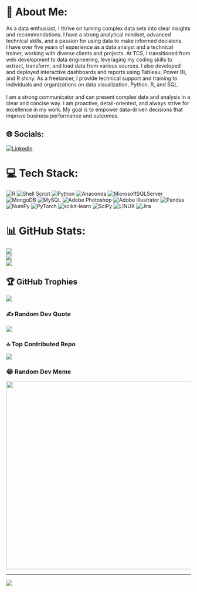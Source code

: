 # 💫 About Me:
As a data enthusiast, I thrive on turning complex data sets into clear insights and recommendations. I have a strong analytical mindset, advanced technical skills, and a passion for using data to make informed decisions. <br>I have over five years of experience as a data analyst and a technical trainer, working with diverse clients and projects. At TCS, I transitioned from web development to data engineering, leveraging my coding skills to extract, transform, and load data from various sources. I also developed and deployed interactive dashboards and reports using Tableau, Power BI, and R shiny. As a freelancer, I provide technical support and training to individuals and organizations on data visualization, Python, R, and SQL.<br><br>I am a strong communicator and can present complex data and analysis in a clear and concise way. I am proactive, detail-oriented, and always strive for excellence in my work. My goal is to empower data-driven decisions that improve business performance and outcomes.


## 🌐 Socials:
[![LinkedIn](https://img.shields.io/badge/LinkedIn-%230077B5.svg?logo=linkedin&logoColor=white)](https://linkedin.com/in/https://www.linkedin.com/in/menaka-sangilimadan-358430164/) 

# 💻 Tech Stack:
![R](https://img.shields.io/badge/r-%23276DC3.svg?style=plastic&logo=r&logoColor=white) ![Shell Script](https://img.shields.io/badge/shell_script-%23121011.svg?style=plastic&logo=gnu-bash&logoColor=white) ![Python](https://img.shields.io/badge/python-3670A0?style=plastic&logo=python&logoColor=ffdd54) ![Anaconda](https://img.shields.io/badge/Anaconda-%2344A833.svg?style=plastic&logo=anaconda&logoColor=white) ![MicrosoftSQLServer](https://img.shields.io/badge/Microsoft%20SQL%20Sever-CC2927?style=plastic&logo=microsoft%20sql%20server&logoColor=white) ![MongoDB](https://img.shields.io/badge/MongoDB-%234ea94b.svg?style=plastic&logo=mongodb&logoColor=white) ![MySQL](https://img.shields.io/badge/mysql-%2300f.svg?style=plastic&logo=mysql&logoColor=white) ![Adobe Photoshop](https://img.shields.io/badge/adobephotoshop-%2331A8FF.svg?style=plastic&logo=adobephotoshop&logoColor=white) ![Adobe Illustrator](https://img.shields.io/badge/adobeillustrator-%23FF9A00.svg?style=plastic&logo=adobeillustrator&logoColor=white) ![Pandas](https://img.shields.io/badge/pandas-%23150458.svg?style=plastic&logo=pandas&logoColor=white) ![NumPy](https://img.shields.io/badge/numpy-%23013243.svg?style=plastic&logo=numpy&logoColor=white) ![PyTorch](https://img.shields.io/badge/PyTorch-%23EE4C2C.svg?style=plastic&logo=PyTorch&logoColor=white) ![scikit-learn](https://img.shields.io/badge/scikit--learn-%23F7931E.svg?style=plastic&logo=scikit-learn&logoColor=white) ![SciPy](https://img.shields.io/badge/SciPy-%230C55A5.svg?style=plastic&logo=scipy&logoColor=%white) ![LINUX](https://img.shields.io/badge/Linux-FCC624?style=plastic&logo=linux&logoColor=black) ![Jira](https://img.shields.io/badge/jira-%230A0FFF.svg?style=plastic&logo=jira&logoColor=white)
# 📊 GitHub Stats:
![](https://github-readme-stats.vercel.app/api?username=menakasangilimadan&theme=onedark&hide_border=false&include_all_commits=true&count_private=false)<br/>
![](https://github-readme-streak-stats.herokuapp.com/?user=menakasangilimadan&theme=onedark&hide_border=false)<br/>
![](https://github-readme-stats.vercel.app/api/top-langs/?username=menakasangilimadan&theme=onedark&hide_border=false&include_all_commits=true&count_private=false&layout=compact)

## 🏆 GitHub Trophies
![](https://github-profile-trophy.vercel.app/?username=menakasangilimadan&theme=onedark&no-frame=false&no-bg=false&margin-w=4)

### ✍️ Random Dev Quote
![](https://quotes-github-readme.vercel.app/api?type=horizontal&theme=radical)

### 🔝 Top Contributed Repo
![](https://github-contributor-stats.vercel.app/api?username=menakasangilimadan&limit=5&theme=monokai&combine_all_yearly_contributions=true)

### 😂 Random Dev Meme
<img src="https://rm.up.railway.app/" width="512px"/>

---
[![](https://visitcount.itsvg.in/api?id=menakasangilimadan&icon=2&color=8)](https://visitcount.itsvg.in)

<!-- Proudly created with GPRM ( https://gprm.itsvg.in ) -->
